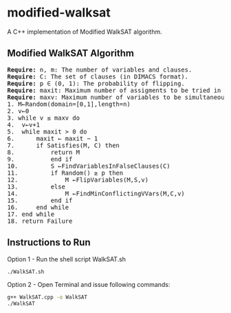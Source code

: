 # modified-walksat

A C++ implementation of Modified WalkSAT algorithm.

## Modified WalkSAT Algorithm

<pre>
<b>Require:</b> n, m: The number of variables and clauses.
<b>Require:</b> C: The set of clauses (in DIMACS format).
<b>Require:</b> p ∈ (0, 1): The probability of flipping.
<b>Require:</b> maxit: Maximum number of assigments to be tried in each run. 
<b>Require:</b> maxv: Maximum number of variables to be simultaneously flipped.
1. M←Random(domain=[0,1],length=n) 
2. v←0
3. while v ≤ maxv do
4. 	v←v+1
5. 	while maxit > 0 do
6. 		maxit ← maxit − 1
7. 		if Satisfies(M, C) then
8. 			return M 
9.    		end if
10.   		S ←FindVariablesInFalseClauses(C) 
11.   		if Random() ≥ p then
12.     		M ←FlipVariables(M,S,v) 
13.   		else
14.     		M ←FindMinConflictingVVars(M,C,v) 
15.   		end if
16.   	end while 
17. end while 
18. return Failure
</pre>

## Instructions to Run

Option 1 - Run the shell script WalkSAT.sh
```bash
./WalkSAT.sh
```

Option 2 - Open Terminal and issue following commands:
```bash
g++ WalkSAT.cpp -o WalkSAT
./WalkSAT
```
